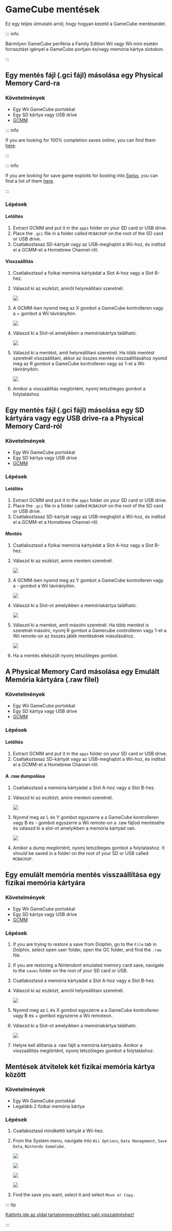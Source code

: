 # GameCube mentések

Ez egy teljes útmutató arról, hogy hogyan kezeld a GameCube mentéseidet.

::: info

Bármilyen GameCube periféria a Family Edition Wii vagy Wii mini esetén forrasztást igényel a GameCube portjain és/vagy memória kártya slotokon.

:::

## Egy mentés fájl (.gci fájl) másolása egy Physical Memory Card-ra

### Követelmények

- Egy Wii GameCube portokkal
- Egy SD kártya vagy USB drive
- [GCMM](https://oscwii.org/library/app/gcmm)

::: info

If you are looking for 100% completion saves online, you can find them [here](https://gamefaqs.gamespot.com/).

:::

::: info

If you are looking for save game exploits for booting into [Swiss](https://github.com/emukidid/swiss-gc/releases), you can find a list of them [here](https://www.gc-forever.com/wiki/index.php?title=Booting_homebrew#Game_Save_Exploits).

:::

### Lépések

#### Letöltés

1. Extract GCMM and put it in the `apps` folder on your SD card or USB drive.
2. Place the `.gci` file in a folder called `MCBACKUP` on the root of the SD card or USB drive.
3. Csatlakoztasaz SD-kártyát vagy az USB-meghajtót a Wii-hoz, és indítsd el a GCMM-et a Homebrew Channel-ről.

#### Visszaállítás

1. Csatlakoztasd a fizikai memória kártyádat a Slot A-hoz vagy a Slot B-hez.

2. Válaszd ki az eszközt, amiről helyreállítani szeretnél.

   ![](/images/homebrew/gcsaves/gcmm-select-device.jpg)

3. A GCMM-ben nyomd meg az X gombot a GameCube kontrolleren vagy a + gombot a Wii távirányítón.

   ![](/images/homebrew/gcsaves/gcmm-menu.jpg)

4. Válaszd ki a Slot-ot amelyikben a memóriakártya található.

   ![](/images/homebrew/gcsaves/gcmm-mem-select.jpg)

5. Válaszd ki a mentést, amit helyreállítani szeretnél. Ha több mentést szeretnél visszaállítani, akkor az összes mentés visszaállításához nyomd meg az R gombot a GameCube kontrolleren vagy az 1-et a Wii távirányítón.

   ![](/images/homebrew/gcsaves/gcmm-select-save.jpg)

6. Amikor a visszaállítás megtörtént, nyomj tetszőleges gombot a folytatáshoz.

## Egy mentés fájl (.gci fájl) másolása egy SD kártyára vagy egy USB drive-ra a Physical Memory Card-ról

### Követelmények

- Egy Wii GameCube portokkal
- Egy SD kártya vagy USB drive
- [GCMM](https://oscwii.org/library/app/gcmm)

### Lépések

#### Letöltés

1. Extract GCMM and put it in the `apps` folder on your SD card or USB drive.
2. Place the `.gci` file in a folder called `MCBACKUP` on the root of the SD card or USB drive.
3. Csatlakoztasaz SD-kártyát vagy az USB-meghajtót a Wii-hoz, és indítsd el a GCMM-et a Homebrew Channel-ről.

#### Mentés

1. Csatlakoztasd a fizikai memória kártyádat a Slot A-hoz vagy a Slot B-hez.

2. Válaszd ki az eszközt, amire menteni szeretnél.

   ![](/images/homebrew/gcsaves/gcmm-select-device.jpg)

3. A GCMM-ben nyomd meg az Y gombot a GameCube kontrolleren vagy a - gombot a Wii távirányítón.

   ![](/images/homebrew/gcsaves/gcmm-menu.jpg)

4. Válaszd ki a Slot-ot amelyikben a memóriakártya található.

   ![](/images/homebrew/gcsaves/gcmm-mem-select.jpg)

5. Válaszd ki a mentést, amit másolni szeretnél. Ha több mentést is szeretnél másolni, nyomj R gombot a Gamecube controlleren vagy 1-et a Wii remote-on az összes játék mentésének másolásához.

   ![](/images/homebrew/gcsaves/gcmm-select-save.jpg)

6. Ha a mentés elkészült nyomj tetszőleges gombot.

## A Physical Memory Card másolása egy Emulált Memória kártyára (.raw filel)

### Követelmények

- Egy Wii GameCube portokkal
- Egy SD kártya vagy USB drive
- [GCMM](https://oscwii.org/library/app/gcmm)

### Lépések

#### Letöltés

1. Extract GCMM and put it in the `apps` folder on your SD card or USB drive.
2. Csatlakoztasaz SD-kártyát vagy az USB-meghajtót a Wii-hoz, és indítsd el a GCMM-et a Homebrew Channel-ről.

#### A .raw dumpolása

1. Csatlakoztasd a memória kártyádat a Slot A-hoz vagy a Slot B-hez.

2. Válaszd ki az eszközt, amire menteni szeretnél.

   ![](/images/homebrew/gcsaves/gcmm-select-device.jpg)

3. Nyomd meg az L és Y gombot egyszerre a a GameCube kontrolleren vagy B és - gombot egyszerre a Wii remote-on a .raw fájlod mentéséhe és válaszd ki a slot-ot amelyikben a memória kártyád van.

   ![](/images/homebrew/gcsaves/gcmm-mem-select.jpg)

4. Amikor a dump megtörtént, nyomj tetszőleges gombot a folytatáshoz. It should be saved in a folder on the root of your SD or USB called `MCBACKUP`.

## Egy emulált memória mentés visszaállítása egy fizikai memória kártyára

### Követelmények

- Egy Wii GameCube portokkal
- Egy SD kártya vagy USB drive
- [GCMM](https://oscwii.org/library/app/gcmm)

### Lépések

1. If you are trying to restore a save from Dolphin, go to the `File` tab in Dolphin, select open user folder, open the GC folder, and find the `.raw` file.

2. If you are restoring a Nintendont emulated memory card save, navigate to the `saves` folder on the root of your SD card or USB.

3. Csatlakoztasd a memória kártyádat a Slot A-hoz vagy a Slot B-hez.

4. Válaszd ki az eszközt, amiről helyreállítani szeretnél.

   ![](/images/homebrew/gcsaves/gcmm-select-device.jpg)

5. Nyomd meg az L és X gombot egyszerre a a GameCube kontrolleren vagy B és + gombot egyszerre a Wii remoteon.

6. Válaszd ki a Slot-ot amelyikben a memóriakártya található.

   ![](/images/homebrew/gcsaves/gcmm-mem-select.jpg)

7. Helyre kell állítania a .raw fájlt a memória kártyádra. Amikor a visszaállítás megtörtént, nyomj tetszőleges gombot a folytatáshoz.

## Mentések átvitelek két fizikai memória kártya között

### Követelmények

- Egy Wii GameCube portokkal
- Legalább 2 fizikai memória kártya

### Lépések

1. Csatlakoztasd mindkettő kártyát a Wii-hez.

2. From the System menu, navigate into `Wii Options`, `Data Management`, `Save Data`, `Nintendo GameCube`.

   ![](/images/homebrew/gcsaves/sysmenu.jpg)

   ![](/images/homebrew/gcsaves/settings.jpg)

   ![](/images/homebrew/gcsaves/data-management.jpg)

   ![](/images/homebrew/gcsaves/save-data.jpg)

3. Find the save you want, select it and select `Move or Copy`.

::: tip

[Kattints ide az oldal tartalomjegyzékhez való visszatéréshez!](site-navigation)

:::

